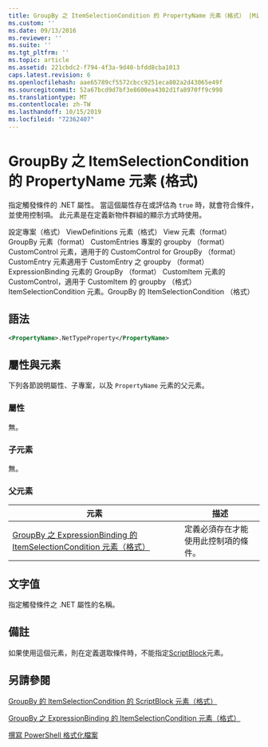 ```yaml
---
title: GroupBy 之 ItemSelectionCondition 的 PropertyName 元素（格式） |Microsoft Docs
ms.custom: ''
ms.date: 09/13/2016
ms.reviewer: ''
ms.suite: ''
ms.tgt_pltfrm: ''
ms.topic: article
ms.assetid: 221cbdc2-f794-4f3a-9d40-bfdd8cba1013
caps.latest.revision: 6
ms.openlocfilehash: aae65789cf5572cbcc9251eca802a2d43065e49f
ms.sourcegitcommit: 52a67bcd9d7bf3e8600ea4302d1fa8970ff9c998
ms.translationtype: MT
ms.contentlocale: zh-TW
ms.lasthandoff: 10/15/2019
ms.locfileid: "72362407"
---
```

# <a name="propertyname-element-for-itemselectioncondition-for-groupby-format"></a>GroupBy 之 ItemSelectionCondition 的 PropertyName 元素 (格式)

指定觸發條件的 .NET 屬性。 當這個屬性存在或評估為 `true` 時，就會符合條件，並使用控制項。 此元素是在定義新物件群組的顯示方式時使用。

設定專案（格式） ViewDefinitions 元素（格式） View 元素（format） GroupBy 元素（format） CustomEntries 專案的 groupby （format） CustomControl 元素，適用于的 CustomControl for GroupBy （format） CustomEntry 元素適用于 CustomEntry 之 groupby （format） ExpressionBinding 元素的 GroupBy （format） CustomItem 元素的 CustomControl，適用于 CustomItem 的 groupby （格式） ItemSelectionCondition 元素。GroupBy 的 ItemSelectionCondition （格式）

## <a name="syntax"></a>語法

```xml
<PropertyName>.NetTypeProperty</PropertyName>
```

## <a name="attributes-and-elements"></a>屬性與元素

下列各節說明屬性、子專案，以及 `PropertyName` 元素的父元素。

### <a name="attributes"></a>屬性

無。

### <a name="child-elements"></a>子元素

無。

### <a name="parent-elements"></a>父元素

|元素|描述|
|-------------|-----------------|
|[GroupBy 之 ExpressionBinding 的 ItemSelectionCondition 元素（格式）](./itemselectioncondition-element-for-expressionbinding-for-groupby-format.md)|定義必須存在才能使用此控制項的條件。|

## <a name="text-value"></a>文字值

指定觸發條件之 .NET 屬性的名稱。

## <a name="remarks"></a>備註

如果使用這個元素，則在定義選取條件時，不能指定[ScriptBlock](./scriptblock-element-for-itemselectioncondition-for-groupby-format.md)元素。

## <a name="see-also"></a>另請參閱

[GroupBy 的 ItemSelectionCondition 的 ScriptBlock 元素（格式）](./scriptblock-element-for-itemselectioncondition-for-groupby-format.md)

[GroupBy 之 ExpressionBinding 的 ItemSelectionCondition 元素（格式）](./itemselectioncondition-element-for-expressionbinding-for-groupby-format.md)

[撰寫 PowerShell 格式化檔案](./writing-a-powershell-formatting-file.md)

